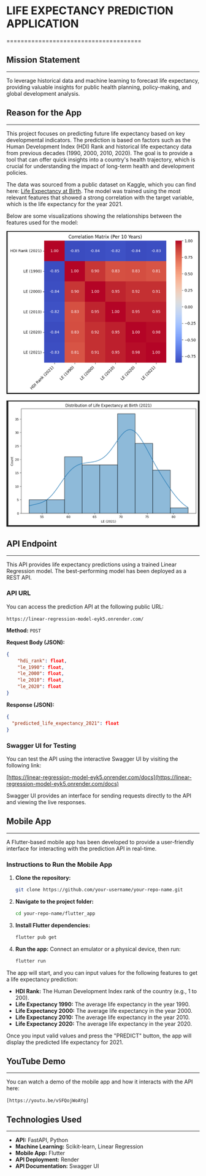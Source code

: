 # LIFE EXPECTANCY PREDICTION APPLICATION
======================================

## Mission Statement
-----------------
To leverage historical data and machine learning to forecast life expectancy, providing valuable insights for public health planning, policy-making, and global development analysis.

## Reason for the App
------------------

This project focuses on predicting future life expectancy based on key developmental indicators. The prediction is based on factors such as the Human Development Index (HDI) Rank and historical life expectancy data from previous decades (1990, 2000, 2010, 2020). The goal is to provide a tool that can offer quick insights into a country's health trajectory, which is crucial for understanding the impact of long-term health and development policies.

The data was sourced from a public dataset on Kaggle, which you can find here: [Life Expectancy at Birth](https://www.kaggle.com/datasets/iamsouravbanerjee/life-expectancy-at-birth-across-the-globe). The model was trained using the most relevant features that showed a strong correlation with the target variable, which is the life expectancy for the year 2021.

Below are some visualizations showing the relationships between the features used for the model:

![Correlation Heatmap](Summative/linear_regression/2.png)

![Visualization Distribution](Summative/linear_regression/1.png)

## API Endpoint
------------

This API provides life expectancy predictions using a trained Linear Regression model. The best-performing model has been deployed as a REST API.

### API URL
You can access the prediction API at the following public URL:

`https://linear-regression-model-eyk5.onrender.com/`

**Method:** `POST`

**Request Body (JSON):**
```json
{
    "hdi_rank": float,  
    "le_1990": float,
    "le_2000": float,
    "le_2010": float,
    "le_2020": float
}
```

**Response (JSON):**
```json
{
  "predicted_life_expectancy_2021": float
}
```

### Swagger UI for Testing
You can test the API using the interactive Swagger UI by visiting the following link:

[https://linear-regression-model-eyk5.onrender.com/docs](https://linear-regression-model-eyk5.onrender.com/docs)

Swagger UI provides an interface for sending requests directly to the API and viewing the live responses.

## Mobile App
-----------

A Flutter-based mobile app has been developed to provide a user-friendly interface for interacting with the prediction API in real-time.

### Instructions to Run the Mobile App
1.  **Clone the repository:**
    ```bash
    git clone https://github.com/your-username/your-repo-name.git
    ```

2.  **Navigate to the project folder:**
    ```bash
    cd your-repo-name/flutter_app
    ```

3.  **Install Flutter dependencies:**
    ```bash
    flutter pub get
    ```

4.  **Run the app:** Connect an emulator or a physical device, then run:
    ```bash
    flutter run
    ```

The app will start, and you can input values for the following features to get a life expectancy prediction:

*   **HDI Rank:** The Human Development Index rank of the country (e.g., 1 to 200).
*   **Life Expectancy 1990:** The average life expectancy in the year 1990.
*   **Life Expectancy 2000:** The average life expectancy in the year 2000.
*   **Life Expectancy 2010:** The average life expectancy in the year 2010.
*   **Life Expectancy 2020:** The average life expectancy in the year 2020.

Once you input valid values and press the "PREDICT" button, the app will display the predicted life expectancy for 2021.

## YouTube Demo
----------------
You can watch a demo of the mobile app and how it interacts with the API here:

`[https://youtu.be/vSFQojWoAYg]`

## Technologies Used
-------------------
*   **API:** FastAPI, Python
*   **Machine Learning:** Scikit-learn, Linear Regression
*   **Mobile App:** Flutter
*   **API Deployment:** Render
*   **API Documentation:** Swagger UI
